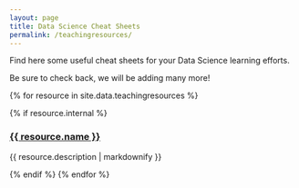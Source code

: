 ```yaml
---
layout: page
title: Data Science Cheat Sheets
permalink: /teachingresources/
---
```


Find here some useful cheat sheets for your Data Science learning efforts.

Be sure to check back, we will be adding many more!

<div class="resource_grid">

{% for resource in site.data.teachingresources %}

  {% if resource.internal %} 

  <div class="internal_resource">
  <h3>   <a href="{{ resource.path }}"> {{ resource.name }} </a></h3>

  <p> {{ resource.description | markdownify }} </p>
  </div>
  {% endif %}
{% endfor %}
</div>

